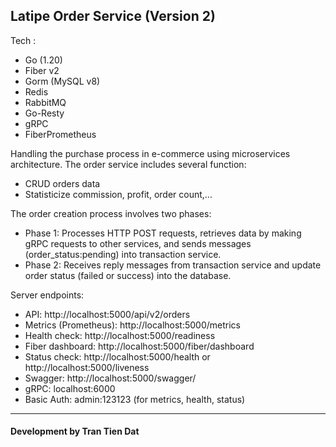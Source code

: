 ## Latipe Order Service (Version 2)
Tech :
- Go (1.20)
- Fiber v2
- Gorm (MySQL v8)
- Redis
- RabbitMQ
- Go-Resty
- gRPC
- FiberPrometheus

Handling the purchase process in e-commerce using microservices architecture. The order service includes several function:
- CRUD orders data
- Statisticize commission, profit, order count,...

The order creation process involves two phases:
- Phase 1: Processes HTTP POST requests, retrieves data by making gRPC requests to other services, and sends messages (order_status:pending) into transaction service.
- Phase 2: Receives reply messages from transaction service and update order status (failed or success) into the database.


Server endpoints:
- API: http://localhost:5000/api/v2/orders
- Metrics (Prometheus): http://localhost:5000/metrics
- Health check: http://localhost:5000/readiness
- Fiber dashboard: http://localhost:5000/fiber/dashboard
- Status check: http://localhost:5000/health or http://localhost:5000/liveness
- Swagger: http://localhost:5000/swagger/
- gRPC: localhost:6000
- Basic Auth: admin:123123 (for metrics, health, status)
<hr>
<h4>Development by Tran Tien Dat</h4>
